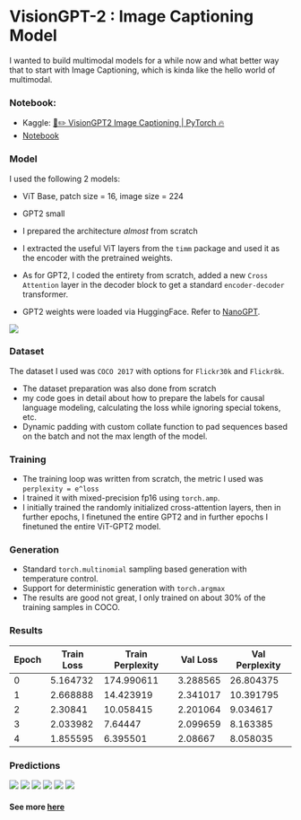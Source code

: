 # VisionGPT-2 : Image Captioning Model

I wanted to build multimodal models for a while now and what better way that to start with Image Captioning, which is kinda like the hello world of multimodal.

### Notebook:

- Kaggle: [📸️✏️ VisionGPT2 Image Captioning | PyTorch 🔥️](https://www.kaggle.com/code/shreydan/visiongpt2-image-captioning-pytorch)
- [Notebook](./visiongpt2-image-captioning-pytorch.ipynb)

### Model

I used the following 2 models:
  - ViT Base, patch size = 16, image size = 224
  - GPT2 small

- I prepared the architecture *almost* from scratch 
- I extracted the useful ViT layers from the `timm` package and used it as the encoder with the pretrained weights.
- As for GPT2, I coded the entirety from scratch, added a new `Cross Attention` layer in the decoder block to get a standard `encoder-decoder` transformer. 
- GPT2 weights were loaded via HuggingFace. Refer to [NanoGPT](https://github.com/karpathy/nanoGPT/).

![](https://i.imgur.com/fk68DMo.jpeg)

### Dataset

The dataset I used was `COCO 2017` with options for `Flickr30k` and `Flickr8k`.

- The dataset preparation was also done from scratch
- my code goes in detail about how to prepare the labels for causal language modeling, calculating the loss while ignoring special tokens, etc.
- Dynamic padding with custom collate function to pad sequences based on the batch and not the max length of the model.


### Training

- The training loop was written from scratch, the metric I used was `perplexity = e^loss`
- I trained it with mixed-precision fp16 using `torch.amp`.
- I initially trained the randomly initialized cross-attention layers, then in further  epochs, I finetuned the entire GPT2 and in further epochs I finetuned the entire ViT-GPT2 model.

### Generation

- Standard `torch.multinomial` sampling based generation with temperature control.
- Support for deterministic generation with `torch.argmax`
- The results are good not great, I only trained on about 30% of the training samples in COCO.

### Results

| Epoch | Train Loss | Train Perplexity | Val Loss | Val Perplexity |
|---|---|---|---|---|
| 0 | 5.164732 | 174.990611 | 3.288565 | 26.804375 |
| 1 | 2.668888 | 14.423919 | 2.341017 | 10.391795 |
| 2 | 2.30841 | 10.058415 | 2.201064 | 9.034617 |
| 3 | 2.033982 | 7.64447 | 2.099659 | 8.163385 |
| 4 | 1.855595 | 6.395501 | 2.08667 | 8.058035 |

### Predictions

![](https://i.imgur.com/YLUoOfS.png)
![](https://i.imgur.com/oYm0Hkd.png)
![](https://i.imgur.com/Qr6ua1Z.png)
![](https://i.imgur.com/FErAT56.png)
![](https://i.imgur.com/sVwUgqC.png)
![](https://i.imgur.com/spO5vyl.png)

#### See more [here](https://www.kaggle.com/code/shreydan/visiongpt2-image-captioning-pytorch#Predictions)